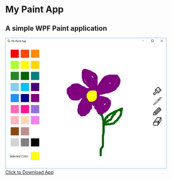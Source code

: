 # My Paint App
## A simple WPF Paint application
![Screenshot App](https://github.com/alexthayn/PaintApp/blob/master/PaintAppScreenshot.PNG)
<a href="https://github.com/alexthayn/PaintApp/blob/master/My%20Paint%20App.exe" download>Click to Download App</a>
